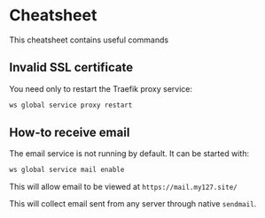# Cheatsheet

This cheatsheet contains useful commands

## Invalid SSL certificate

You need only to restart the Traefik proxy service:

```bash
ws global service proxy restart
```

## How-to receive email

The email service is not running by default. It can be started with:

```bash
ws global service mail enable
```

This will allow email to be viewed at `https://mail.my127.site/`

This will collect email sent from any server through native `sendmail`.